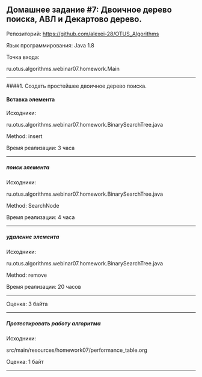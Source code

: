 ## Домашнее задание #7: Двоичное дерево поиска, АВЛ и Декартово дерево.

Репозиторий:
https://github.com/alexei-28/OTUS_Algorithms

Язык программирования: Java 1.8

Точка входа:

ru.otus.algorithms.webinar07.homework.Main

------------------------------------------------------------------------------
####1. Создать простейшее двоичное дерево поиска.

#### Вставка элемента
  Исходники:
  
  ru.otus.algorithms.webinar07.homework.BinarySearchTree.java
  
  Method: insert
  
  Время реализации: 3 часа

------------------------------------------------------------------------------
##### поиск элемента
  Исходники:
  
   ru.otus.algorithms.webinar07.homework.BinarySearchTree.java
   
   Method: SearchNode
    
   Время реализации: 4 часа
   
 -------------------------------------------------------------------------------------------
 
##### удаление элемента
  Исходники:
  
   ru.otus.algorithms.webinar07.homework.BinarySearchTree.java
   
   Method: remove
   
   Время реализации: 20 часов

 -------------------------------------------------------------------------------------------
Оценка: 3 байта

 -------------------------------------------------------------------------------------------
 
##### Протестировать работу алгоритма
  Исходники:

   src/main/resources/homework07/performance_table.org
   
   Оценка: 1 байт
   
 -------------------------------------------------------------------------------------------